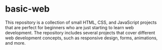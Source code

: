 # basic-web
This repository is a collection of small HTML, CSS, and JavaScript projects that are perfect for beginners who are just starting to learn web development. The repository includes several projects that cover different web development concepts, such as responsive design, forms, animations, and more.
